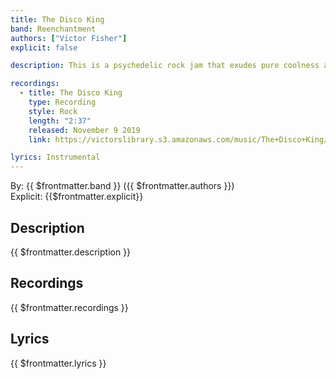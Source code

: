 ```yaml
---
title: The Disco King
band: Reenchantment
authors: ["Victor Fisher"]
explicit: false

description: This is a psychedelic rock jam that exudes pure coolness at every level.

recordings:
  - title: The Disco King
    type: Recording
    style: Rock
    length: "2:37"
    released: November 9 2019
    link: https://victorslibrary.s3.amazonaws.com/music/The+Disco+King/The+Disco+King.mp3

lyrics: Instrumental
---
```


By: {{ $frontmatter.band }} ({{ $frontmatter.authors }})  
Explicit: {{$frontmatter.explicit}}

## Description

{{ $frontmatter.description }}

## Recordings

{{ $frontmatter.recordings }}

## Lyrics

{{ $frontmatter.lyrics }}
